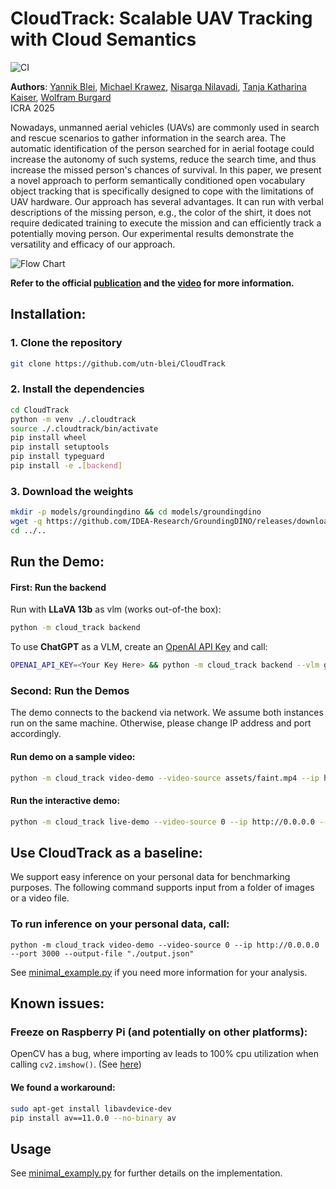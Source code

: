 # CloudTrack: Scalable UAV Tracking with Cloud Semantics

![CI](https://github.com/utn-air/CloudTrack/actions/workflows/main.yml/badge.svg)

**Authors**: [Yannik Blei](https://www.utn.de/person/yannik-blei/), [Michael Krawez](https://www.utn.de/en/person/michael-krawez/), [Nisarga Nilavadi](https://www.utn.de/person/nisarga-nilavadi-chandregowda/), [Tanja Katharina Kaiser](https://www.utn.de/person/tanja-kaiser/), [Wolfram Burgard](https://www.utn.de/person/wolfram-burgard-2/)\
ICRA 2025

Nowadays, unmanned aerial vehicles (UAVs) are commonly used in search and rescue scenarios to gather information in the search area. The automatic identification of the person searched for in aerial footage could increase the autonomy of such systems, reduce the search time, and thus increase the missed person's chances of survival. In this paper, we present a novel approach to perform semantically conditioned open vocabulary object tracking that is specifically designed to cope with the limitations of UAV hardware. Our approach has several advantages. It can run with verbal descriptions of the missing person, e.g., the color of the shirt, it does not require dedicated training to execute the mission and can efficiently track a potentially moving person. Our experimental results demonstrate the versatility and efficacy of our approach.

![Flow Chart](assets/image.png)

**Refer to the official [publication](https://arxiv.org/pdf/2409.16111) and the [video](https://www.youtube.com/watch?v=GtfX8S_oMAE&t=25s) for more information.**


## Installation:

### 1. Clone the repository


```bash
git clone https://github.com/utn-blei/CloudTrack
```
### 2. Install the dependencies
```bash
cd CloudTrack
python -m venv ./.cloudtrack
source ./.cloudtrack/bin/activate
pip install wheel
pip install setuptools
pip install typeguard
pip install -e .[backend]
```

### 3. Download the weights
```bash
mkdir -p models/groundingdino && cd models/groundingdino
wget -q https://github.com/IDEA-Research/GroundingDINO/releases/download/v0.1.0-alpha/groundingdino_swint_ogc.pth
cd ../..
```


## Run the Demo:
#### First: Run the backend
Run with **LLaVA 13b** as vlm (works out-of-the box):
```bash
python -m cloud_track backend
```
To use **ChatGPT** as a VLM, create an [OpenAI API Key](https://platform.openai.com/docs/quickstart) and call:

```bash
OPENAI_API_KEY=<Your Key Here> && python -m cloud_track backend --vlm gpt-4o-mini
```

### Second: Run the Demos
The demo connects to the backend via network. We assume both instances run on the same machine. Otherwise, please change IP address and port accordingly.

#### Run demo on a sample video:
```bash
python -m cloud_track video-demo --video-source assets/faint.mp4 --ip http://0.0.0.0 --port 3000
```
#### Run the interactive demo:
```bash
python -m cloud_track live-demo --video-source 0 --ip http://0.0.0.0 --port 3000 --cathegory "a person" --description "Is the person wearing a gray shirt?"
```

## Use CloudTrack as a baseline:
We support easy inference on your personal data for benchmarking purposes. The following command supports input from a folder of images or a video file.

### To run inference on your personal data, call:
```
python -m cloud_track video-demo --video-source 0 --ip http://0.0.0.0 --port 3000 --output-file "./output.json"
```

See [minimal_example.py](./minimal_example.py) if you need more information for your analysis.

## Known issues:

### Freeze on Raspberry Pi (and potentially on other platforms): 

OpenCV has a bug, where importing av leads to 100% cpu utilization when calling ```cv2.imshow()```. 
(See [here](https://github.com/opencv/opencv/issues/21952))

#### We found a workaround: 
```bash
sudo apt-get install libavdevice-dev
pip install av==11.0.0 --no-binary av
```

## Usage

See [minimal_examply.py](minimal_examply.py) for further details on the implementation.
